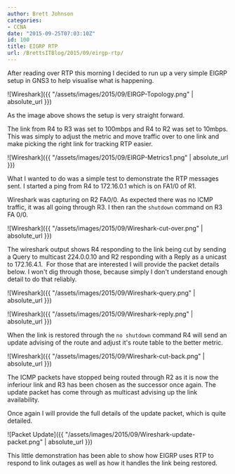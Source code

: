 ```yaml
---
author: Brett Johnson
categories:
- CCNA
date: "2015-09-25T07:03:10Z"
id: 100
title: EIGRP RTP
url: /BrettsITBlog/2015/09/eirgp-rtp/
---
```

After reading over RTP this morning I decided to run up a very simple EIGRP setup in GNS3 to help visualise what is happening.

![Wireshark]({{ "/assets/images/2015/09/EIRGP-Topology.png"  | absolute_url }})

As the image above shows the setup is very straight forward.

The link from R4 to R3 was set to 100mbps and R4 to R2 was set to 10mbps. This was simply to adjust the metric and move traffic over to one link and make picking the right link for tracking RTP easier.

![Wireshark]({{ "/assets/images/2015/09/EIRGP-Metrics1.png" | absolute_url }})

What I wanted to do was a simple test to demonstrate the RTP messages sent. I started a ping from R4 to 172.16.0.1 which is on FA1/0 of R1.

Wireshark was capturing on R2 FA0/0. As expected there was no ICMP traffic, it was all going through R3. I then ran the `shutdown` command on R3 FA 0/0.

![Wireshark]({{ "/assets/images/2015/09/Wireshark-cut-over.png" | absolute_url }})

The wireshark output shows R4 responding to the link being cut by sending a Query to multicast 224.0.0.10 and R2 responding with a Reply as a unicast to 172.16.4.1.  For those that are interested I will provide the packet details below. I won't dig through those, because simply I don't understand enough detail to do that reliably.

![Wireshark]({{ "/assets/images/2015/09/Wireshark-query.png" | absolute_url }})

![Wireshark]({{ "/assets/images/2015/09/Wireshark-reply.png" | absolute_url }})

When the link is restored through the `no shutdown` command R4 will send an update advising of the route and adjust it's route table to the better metric.

![Wireshark]({{ "/assets/images/2015/09/Wireshark-cut-back.png" | absolute_url }})

The ICMP packets have stopped being routed through R2 as it is now the inferiour link and R3 has been chosen as the successor once again. The update packet has come through as multicast advising up the link availability.

Once again I will provide the full details of the update packet, which is quite detailed.

![Packet Update]({{ "/assets/images/2015/09/Wireshark-update-packet.png" | absolute_url }})

This little demonstration has been able to show how EIGRP uses RTP to respond to link outages as well as how it handles the link being restored.